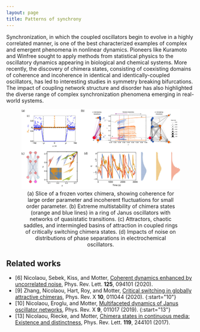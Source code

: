 ```yaml
---
layout: page
title: Patterns of synchrony
---
```

Synchronization, in which the coupled oscillators begin to evolve in a highly correlated manner, is one of the best characterized examples of complex and emergent phenomena in nonlinear dynamics. Pioneers like Kuramoto and Winfree sought to apply methods from statistical physics to the oscillatory dynamics appearing in biological and chemical systems.  More recently, the discovery of chimera states, consisting of coexisting domains of coherence and incoherence in identical and identically-coupled oscillators, has led to interesting studies in symmetry breaking bifurcations. The impact of coupling network structure and disorder has also highlighted the diverse range of complex synchronization phenomena emerging in real-world systems.

<figure>
<img src="/assets/img/synchronization.jpg" width=1024 />
<figcaption align="center">(a) Slice of a frozen vortex chimera, showing coherence for large order parameter and incoherent fluctuations for small order parameter. (b) Extreme multistability of chimera states (orange and blue lines) in a ring of Janus oscillators with networks of quasistatic transitions. (c) Attractors, chaotic saddles, and intermingled basins of attraction in coupled rings of critically switching chimera states. (d) Impacts of noise on distributions of phase separations in electrochemical oscillators.
</figcaption>
</figure>

## Related works
* [6] Nicolaou, Sebek, Kiss, and Motter, [Coherent dynamics enhanced by uncorrelated noise](https://doi.org/10.1103/PhysRevLett.125.094101), Phys. Rev. Lett. **125**, 094101 (2020).
* [9] Zhang, Nicolaou, Hart, Roy, and Motter, [Critical switching in globally attractive chimeras](https://doi.org/10.1103/PhysRevX.10.011044), Phys. Rev. X **10**, 011044 (2020).
{:start="10"}
* [10] Nicolaou, Eroglu, and Motter, [Multifaceted dynamics of Janus oscillator networks](https://doi.org/10.1103/PhysRevX.9.011017), Phys. Rev. X **9**, 011017 (2019).
{:start="13"}
* [13] Nicolaou, Riecke, and  Motter, [Chimera states in continuous media: Existence and distinctness](https://doi.org/10.1103/PhysRevLett.119.244101), Phys. Rev. Lett. **119**, 244101 (2017).
